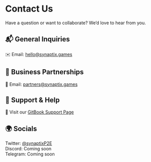 # Contact Us

Have a question or want to collaborate? We’d love to hear from you.

## 📬 General Inquiries  
✉️ Email: hello@synaptix.games

## 💼 Business Partnerships  
🤝 Email: partners@synaptix.games

## 🧠 Support & Help  
📘 Visit our [GitBook Support Page](https://synaptix.gitbook.io)

## 🌍 Socials  
Twitter: [@synaptixP2E](https://twitter.com/synaptixP2E)  
Discord: Coming soon  
Telegram: Coming soon
